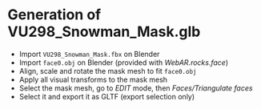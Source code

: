  
# Generation of VU298_Snowman_Mask.glb


* Import `VU298_Snowman_Mask.fbx` on Blender
* Import `face0.obj` on Blender (provided with *WebAR.rocks.face*)
* Align, scale and rotate the mask mesh to fit `face0.obj`
* Apply all visual transforms to the mask mesh
* Select the mask mesh, go to *EDIT* mode, then *Faces/Triangulate faces*
* Select it and export it as GLTF (export selection only)